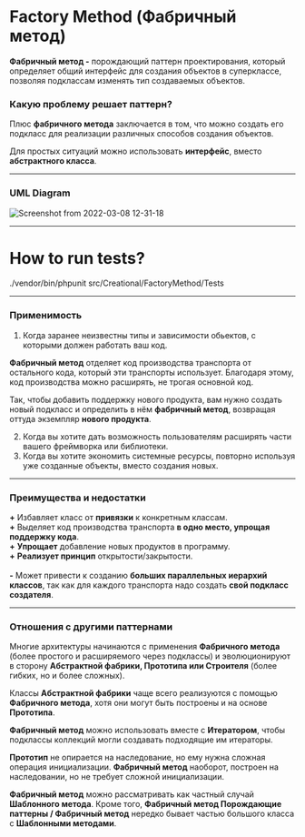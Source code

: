 # Factory Method (Фабричный метод)

**Фабричный метод -** порождающий паттерн проектирования, который определяет общий интерфейс для создания объектов в
суперклассе, позволяя подклассам изменять тип создаваемых объектов.

### Какую проблему решает паттерн?

Плюс **фабричного метода** заключается в том, что можно создать его подкласс для реализации различных способов создания объектов.

Для простых ситуаций можно использовать **интерфейс**, вместо **абстрактного класса**.

---

### UML Diagram
![Screenshot from 2022-03-08 12-31-18](https://user-images.githubusercontent.com/50992188/157188540-08937594-9e4b-4270-994c-9466e0a340c8.png)

---

# How to run tests?
./vendor/bin/phpunit src/Creational/FactoryMethod/Tests

---

### Применимость

1. Когда заранее неизвестны типы и зависимости обьектов, с которыми должен работать ваш код.

**Фабричный метод** отделяет код производства транспорта от остального кода, который эти транспорты использует.
Благодаря этому, код производства можно расширять, не трогая основной код.

Так, чтобы добавить поддержку нового продукта, вам нужно создать новый подкласс и определить в нём **фабричный метод**,
возвращая оттуда экземпляр **нового продукта**.

2. Когда вы хотите дать возможность пользователям расширять части вашего фреймворка или библиотеки.
3. Когда вы хотите экономить системные ресурсы, повторно используя уже созданные объекты, вместо создания новых.

---

### Преимущества и недостатки

**+** Избавляет класс от **привязки** к конкретным классам. <br>
**+** Выделяет код производства транспорта **в одно место, упрощая поддержку кода**. <br>
**+** **Упрощает** добавление новых продуктов в программу. <br>
**+** **Реализует принцип** открытости/закрытости. <br>
<br>
**-** Может привести к созданию **больших параллельных иерархий классов**, так как для каждого транспорта надо создать **свой подкласс создателя**.

---

### Отношения с другими паттернами

Многие архитектуры начинаются с применения **Фабричного метода** (более простого и расширяемого через подклассы)
и эволюционируют в сторону **Абстрактной фабрики, Прототипа или Строителя** (более гибких, но и более сложных).

Классы **Абстрактной фабрики** чаще всего реализуются с помощью **Фабричного метода**, хотя они могут быть построены и
на основе **Прототипа**.

**Фабричный метод** можно использовать вместе с
**Итератором**, чтобы подклассы коллекций могли создавать подходящие им итераторы.

**Прототип** не опирается на наследование, но ему нужна сложная операция инициализации. **Фабричный метод**
наоборот, построен на наследовании, но не требует сложной инициализации.

**Фабричный метод** можно рассматривать как частный случай **Шаблонного метода**. Кроме того, **Фабричный метод
Порождающие паттерны / Фабричный метод**
нередко бывает частью большого класса с **Шаблонными методами**.
